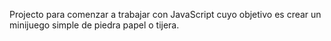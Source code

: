 Projecto para comenzar a trabajar con JavaScript cuyo objetivo es crear un minijuego simple de piedra papel o tijera.